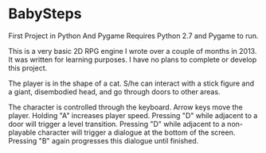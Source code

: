 BabySteps
=========

First Project in Python And Pygame
Requires Python 2.7 and Pygame to run.

This is a very basic 2D RPG engine I wrote over a couple of months in 2013. It was written for learning purposes. I have no 
plans to complete or develop this project.

The player is in the shape of a cat. S/he can interact with a stick figure and a giant, disembodied head, and go through
doors to other areas.

The character is controlled through the keyboard. Arrow keys move the player. Holding "A" increases player speed. Pressing
"D" while adjacent to a door will trigger a level transition. Pressing "D" while adjacent to a non-playable character will
trigger a dialogue at the bottom of the screen. Pressing "B" again progresses this dialogue until finished.
